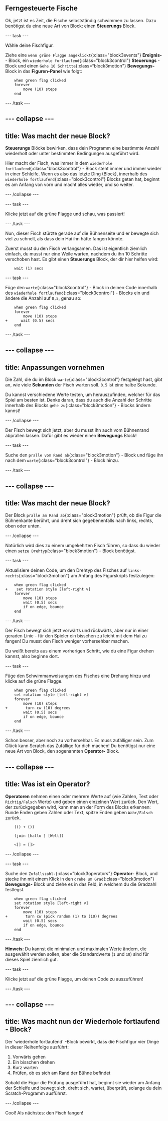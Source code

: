 ## Ferngesteuerte Fische

Ok, jetzt ist es Zeit, die Fische selbstständig schwimmen zu lassen. Dazu benötigst du eine neue Art von Block: einen **Steuerungs** Block.

--- task ---

Wähle deine Fischfigur.

Ziehe eine `wenn grüne Flagge angeklickt`{:class="block3events"} **Ereignis-** - Block, ein `wiederhole fortlaufend`{:class="block3control"} **Steuerungs** - Block und einen `Gehe 10 Schritte`{:class=“block3motion"} **Bewegungs-** Block in das **Figuren-Panel** wie folgt:

```blocks3
    when green flag clicked
    forever
        move (10) steps
    end
```

--- /task ---

--- collapse ---
---
title: Was macht der neue Block?
---

**Steuerungs** Blöcke bewirken, dass dein Programm eine bestimmte Anzahl wiederholt oder unter bestimmten Bedingungen ausgeführt wird.

Hier macht der Fisch, was immer in dem `wiederhole fortlaufend`{:class="block3control"} - Block steht immer und immer wieder in einer Schleife. Wenn es also das letzte Ding (Block), innerhalb des `wiederhole fortlaufend`{:class="block3control“} Blocks getan hat, beginnt es am Anfang von vorn und macht alles wieder, und so weiter.

--- /collapse ---

--- task ---

Klicke jetzt auf die grüne Flagge und schau, was passiert!

--- /task ---

Nun, dieser Fisch stürzte gerade auf die Bühnenseite und er bewegte sich viel zu schnell, als dass dein Hai ihn hätte fangen könnte.

Zuerst musst du den Fisch verlangsamen. Das ist eigentlich ziemlich einfach, du musst nur eine Weile warten, nachdem du ihn 10 Schritte verschoben hast. Es gibt einen **Steuerungs** Block, der dir hier helfen wird:

```blocks3
    wait (1) secs
```

--- task ---

Füge den `warte`{:class="block3control"} - Block in deinen Code innerhalb des `wiederhole fortlaufend`{:class="block3control"} - Blocks ein und ändere die Anzahl auf `0,5`, genau so:

```blocks3
    when green flag clicked
    forever
        move (10) steps
+      wait (0.5) secs
    end
```

--- /task ---

--- collapse ---
---
title: Anpassungen vornehmen
---

Die Zahl, die du im Block `warte`{:class="block3control"} festgelegt hast, gibt an, wie viele **Sekunden** der Fisch warten soll. `0,5` ist eine halbe Sekunde.

Du kannst verschiedene Werte testen, um herauszufinden, welcher für das Spiel am besten ist. Denke daran, dass du auch die Anzahl der Schritte innerhalb des Blocks `gehe zu`{:class="block3motion"} - Blocks ändern kannst!

--- /collapse ---

Der Fisch bewegt sich jetzt, aber du musst ihn auch vom Bühnenrand abprallen lassen. Dafür gibt es wieder einen **Bewegungs** Block!

--- task ---

Suche den `pralle vom Rand ab`{:class="block3motion"} - Block und füge ihn nach dem `warte`{:class="block3control"} - Block hinzu.

--- /task ---

--- collapse ---
---
title: Was macht der neue Block?
---

Der Block `pralle am Rand ab`{:class="block3motion"} prüft, ob die Figur die Bühnenkante berührt, und dreht sich gegebenenfalls nach links, rechts, oben oder unten.

--- /collapse ---

Natürlich wird dies zu einem umgekehrten Fisch führen, so dass du wieder einen `setze Drehtyp`{:class="block3motion"} - Block benötigst.

--- task ---

Aktualisiere deinen Code, um den Drehtyp des Fisches auf `links-rechts`{:class="block3motion"} am Anfang des Figurskripts festzulegen:

```blocks3
    when green flag clicked
+    set rotation style [left-right v]
    forever
        move (10) steps
        wait (0.5) secs
        if on edge, bounce
    end
```

--- /task ---

Der Fisch bewegt sich jetzt vorwärts und rückwärts, aber nur in einer geraden Linie - für den Spieler ein bisschen zu leicht mit dem Hai zu fangen! Du musst den Fisch weniger vorhersehbar machen.

Du weißt bereits aus einem vorherigen Schritt, wie du eine Figur drehen kannst, also beginne dort.

--- task ---

Füge den Schwimmanweisungen des Fisches eine Drehung hinzu und klicke auf die grüne Flagge.

```blocks3
    when green flag clicked
    set rotation style [left-right v]
    forever
        move (10) steps
+        turn cw (10) degrees
        wait (0.5) secs
        if on edge, bounce
    end
```

--- /task ---

Schon besser, aber noch zu vorhersehbar. Es muss zufälliger sein. Zum Glück kann Scratch das Zufällige für dich machen! Du benötigst nur eine neue Art von Block, den sogenannten **Operator-** Block.

--- collapse ---
---
title: Was ist ein Operator?
---

**Operatoren** nehmen einen oder mehrere Werte auf (wie Zahlen, Text oder `Richtig/Falsch` Werte) und geben einen einzelnen Wert zurück. Den Wert, der zurückgegeben wird, kann man an der Form des Blocks erkennen: Runde Enden geben Zahlen oder Text, spitze Enden geben `Wahr/Falsch` zurück.

```blocks3
    (() + ())

    (join [hallo ] [Welt])

    <[] = []>
```

--- /collapse ---

--- task ---

Suche den `Zufallszahl-`{:class="block3operators"} **Operator-** Block, und stecke ihn mit einem Klick in den `drehe um Grad`{:class="block3motion"} **Bewegungs-** Block und ziehe es in das Feld, in welchem du die Gradzahl festlegst.

```blocks3
    when green flag clicked
    set rotation style [left-right v]
    forever 
        move (10) steps
+        turn cw (pick random (1) to (10)) degrees
        wait (0.5) secs
        if on edge, bounce
    end
```

--- /task ---

**Hinweis**: Du kannst die minimalen und maximalen Werte ändern, die ausgewählt werden sollen, aber die Standardwerte (`1` und `10`) sind für dieses Spiel ziemlich gut.

--- task ---

Klicke jetzt auf die grüne Flagge, um deinen Code zu auszuführen!

--- /task ---

--- collapse ---
---
title: Was macht nun der Wiederhole fortlaufend - Block?
---

Der 'wiederhole fortlaufend' -Block bewirkt, dass die Fischfigur vier Dinge in dieser Reihenfolge ausführt:

1. Vorwärts gehen
2. Ein bisschen drehen
3. Kurz warten
4. Prüfen, ob es sich am Rand der Bühne befindet

Sobald die Figur die Prüfung ausgeführt hat, beginnt sie wieder am Anfang der Schleife und bewegt sich, dreht sich, wartet, überprüft, solange du dein Scratch-Programm ausführst.

--- /collapse ---

Cool! Als nächstes: den Fisch fangen!